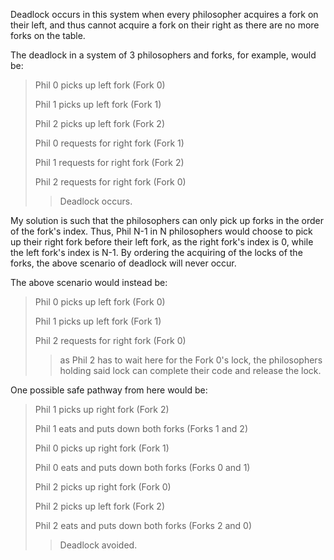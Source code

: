 Deadlock occurs in this system when every philosopher acquires a fork on their left, and thus cannot acquire a fork on their right as there are no more forks on the table. 

The deadlock in a system of 3 philosophers and forks, for example, would be:
> Phil 0 picks up left fork (Fork 0)
> 
> Phil 1 picks up left fork (Fork 1) 
> 
> Phil 2 picks up left fork (Fork 2)
> 
> Phil 0 requests for right fork (Fork 1)
> 
> Phil 1 requests for right fork (Fork 2)
> 
> Phil 2 requests for right fork (Fork 0)
> 
> >Deadlock occurs.

My solution is such that the philosophers can only pick up forks in the order of the fork's index. Thus, Phil N-1 in N philosophers would choose to pick up their right fork before their left fork, as the right fork's index is 0, while the left fork's index is N-1. By ordering the acquiring of the locks of the forks, the above scenario of deadlock will never occur.

The above scenario would instead be:
> Phil 0 picks up left fork (Fork 0)
>
> Phil 1 picks up left fork (Fork 1)
>
> Phil 2 requests for right fork (Fork 0)
> 
> >as Phil 2 has to wait here for the Fork 0's lock, the philosophers holding said lock can complete their code and release the lock. 
> 
One possible safe pathway from here would be:
> Phil 1 picks up right fork (Fork 2)
>
> Phil 1 eats and puts down both forks (Forks 1 and 2)
> 
> Phil 0 picks up right fork (Fork 1)
> 
> Phil 0 eats and puts down both forks (Forks 0 and 1)
> 
> Phil 2 picks up right fork (Fork 0)
> 
> Phil 2 picks up left fork (Fork 2)
> 
> Phil 2 eats and puts down both forks (Forks 2 and 0)
> 
> > Deadlock avoided.